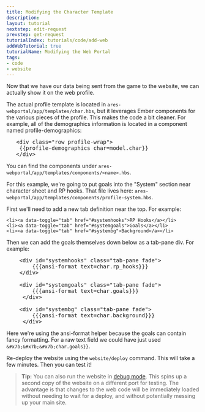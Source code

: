 ```yaml
---
title: Modifying the Character Template
description:
layout: tutorial
nextstep: edit-request
prevstep: get-request
tutorialIndex: tutorials/code/add-web
addWebTutorial: true
tutorialName: Modifying the Web Portal
tags: 
- code
- website
---
```


Now that we have our data being sent from the game to the website, we can actually show it on the web profile.

The actual profile template is located in `ares-webportal/app/templates/char.hbs`, but it leverages Ember components for the various pieces of the profile.  This makes the code a bit cleaner.  For example, all of the demographics information is located in a component named profile-demographics:

<pre>
   &lt;div class="row profile-wrap">
    &#x7b;&#x7b;profile-demographics char=model.char}}
   &lt;/div>
</pre>

You can find the components under `ares-webportal/app/templates/components/<name>.hbs`.
  
For this example, we're going to put goals into the "System" section near character sheet and RP hooks.  That file lives here:  `ares-webportal/app/templates/components/profile-system.hbs`.

First we'll need to add a new tab definition near the top.  For example:

    <li><a data-toggle="tab" href="#systemhooks">RP Hooks</a></li>
    <li><a data-toggle="tab" href="#systemgoals">Goals</a></li> 
    <li><a data-toggle="tab" href="#systembg">Background</a></li> 

Then we can add the goals themselves down below as a tab-pane div.  For example:

<pre>
    &lt;div id="systemhooks" class="tab-pane fade">
        &#x7b;&#x7b;&#x7b;ansi-format text=char.rp_hooks}}}
    &lt;/div>
    
    &lt;div id="systemgoals" class="tab-pane fade">
        &#x7b;&#x7b;&#x7b;ansi-format text=char.goals}}}
     &lt;/div>
     
    &lt;div id="systembg" class="tab-pane fade">
        &#x7b;&#x7b;&#x7b;ansi-format text=char.background}}}
     &lt;/div>
</pre>

Here we're using the ansi-format helper because the goals can contain fancy formatting.   For a raw text field we could have just used `&#x7b;&#x7b;&#x7b;char.goals}}`.

Re-deploy the website using the `website/deploy` command.  This will take a few minutes.  Then you can test it!

> <i class="fa fa-info-circle"></i> **Tip:** You can also run the website in [debug mode](/tutorials/code/debug-mode.html).  This spins up a second copy of the website on a different port for testing.  The advantage is that changes to the web code will be immediately loaded without needing to wait for a deploy, and without potentially messing up your main site.